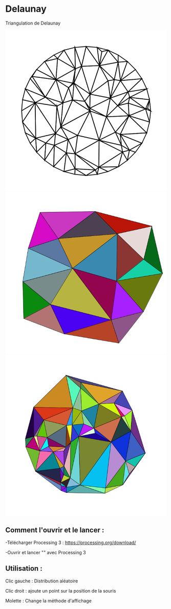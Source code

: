 # Delaunay
Triangulation de Delaunay

![Exemple1](Delaunay-3.png)
![Exemple2](Delaunay-2.png)
![Exemple3](Delaunay-1.png)

## Comment l'ouvrir et le lancer :

-Télécharger Processing 3 : https://processing.org/download/

-Ouvrir et lancer "" avec Processing 3

## Utilisation :

Clic gauche : Distribution aléatoire

Clic droit : ajoute un point sur la position de la souris

Molette : Change la méthode d'affichage

